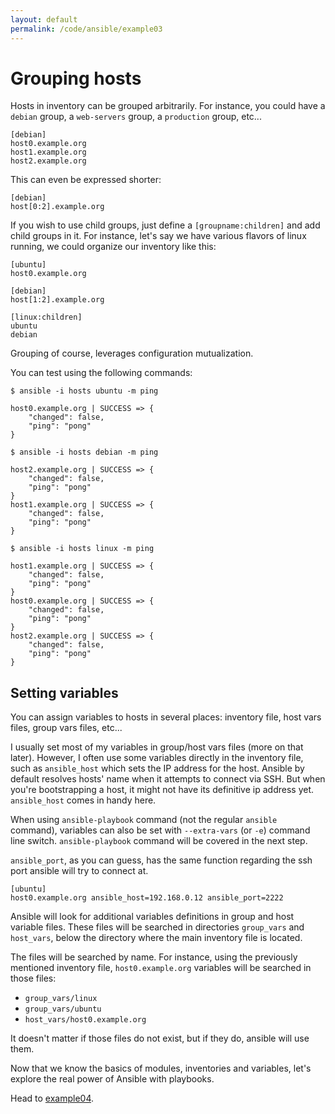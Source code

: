 ```yaml
---
layout: default
permalink: /code/ansible/example03
---
```


# Grouping hosts

Hosts in inventory can be grouped arbitrarily.
For instance, you could have a `debian` group, a `web-servers` group, a `production` group, etc...

```
[debian]
host0.example.org
host1.example.org
host2.example.org
```

This can even be expressed shorter:

```
[debian]
host[0:2].example.org
```

If you wish to use child groups, just define a `[groupname:children]` and add child groups in it.
For instance, let's say we have various flavors of linux running, we could organize our inventory like this:

```
[ubuntu]
host0.example.org

[debian]
host[1:2].example.org

[linux:children]
ubuntu
debian
```

Grouping of course, leverages configuration mutualization.

You can test using the following commands:

```
$ ansible -i hosts ubuntu -m ping

host0.example.org | SUCCESS => {
    "changed": false,
    "ping": "pong"
}
```

```
$ ansible -i hosts debian -m ping

host2.example.org | SUCCESS => {
    "changed": false,
    "ping": "pong"
}
host1.example.org | SUCCESS => {
    "changed": false,
    "ping": "pong"
}
```

```
$ ansible -i hosts linux -m ping

host1.example.org | SUCCESS => {
    "changed": false,
    "ping": "pong"
}
host0.example.org | SUCCESS => {
    "changed": false,
    "ping": "pong"
}
host2.example.org | SUCCESS => {
    "changed": false,
    "ping": "pong"
}
```

## Setting variables

You can assign variables to hosts in several places: inventory file, host vars
files, group vars files, etc...

I usually set most of my variables in group/host vars files (more on that later).
However, I often use some variables directly in the inventory file, such as `ansible_host` which sets the IP address for the host.
Ansible by default resolves hosts' name when it attempts to connect via SSH.
But when you're bootstrapping a host, it might not have its definitive ip address yet.
`ansible_host` comes in handy here.

When using `ansible-playbook` command (not the regular `ansible` command), variables can also be set with `--extra-vars` (or `-e`) command line switch.
`ansible-playbook` command will be covered in the next step.

`ansible_port`, as you can guess, has the same function regarding the ssh port ansible
will try to connect at.

```
[ubuntu]
host0.example.org ansible_host=192.168.0.12 ansible_port=2222
```

Ansible will look for additional variables definitions in group and host variable files.
These files will be searched in directories `group_vars` and `host_vars`, below the directory where the main inventory file is located.

The files will be searched by name.
For instance, using the previously mentioned inventory file, `host0.example.org` variables will be searched in those files:

- `group_vars/linux`
- `group_vars/ubuntu`
- `host_vars/host0.example.org`

It doesn't matter if those files do not exist, but if they do, ansible will use them.

Now that we know the basics of modules, inventories and variables, let's explore the real power of Ansible with playbooks.

Head to [example04](../example04).
